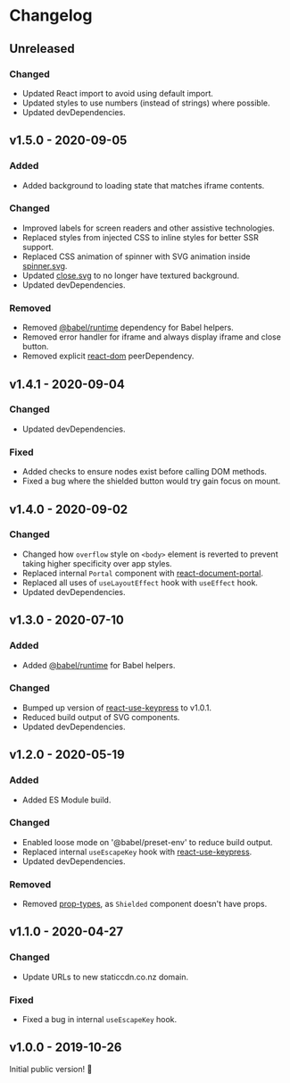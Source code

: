 # Changelog

## Unreleased

### Changed

- Updated React import to avoid using default import.
- Updated styles to use numbers (instead of strings) where possible.
- Updated devDependencies.

## v1.5.0 - 2020-09-05

### Added

- Added background to loading state that matches iframe contents.

### Changed

- Improved labels for screen readers and other assistive technologies.
- Replaced styles from injected CSS to inline styles for better SSR support.
- Replaced CSS animation of spinner with SVG animation inside [spinner.svg](./src/spinner.svg).
- Updated [close.svg](./src/close.svg) to no longer have textured background.
- Updated devDependencies.

### Removed

- Removed [@babel/runtime](https://www.npmjs.com/package/@babel/runtime) dependency for Babel helpers.
- Removed error handler for iframe and always display iframe and close button.
- Removed explicit [react-dom](https://www.npmjs.com/package/react-dom) peerDependency.

## v1.4.1 - 2020-09-04

### Changed

- Updated devDependencies.

### Fixed

- Added checks to ensure nodes exist before calling DOM methods.
- Fixed a bug where the shielded button would try gain focus on mount.

## v1.4.0 - 2020-09-02

### Changed

- Changed how `overflow` style on `<body>` element is reverted to prevent taking higher specificity over app styles.
- Replaced internal `Portal` component with [react-document-portal](https://www.npmjs.com/package/react-document-portal).
- Replaced all uses of `useLayoutEffect` hook with `useEffect` hook.
- Updated devDependencies.

## v1.3.0 - 2020-07-10

### Added

- Added [@babel/runtime](https://www.npmjs.com/package/@babel/runtime) for Babel helpers.

### Changed

- Bumped up version of [react-use-keypress](https://www.npmjs.com/package/react-use-keypress) to v1.0.1.
- Reduced build output of SVG components.
- Updated devDependencies.

## v1.2.0 - 2020-05-19

### Added

- Added ES Module build.

### Changed

- Enabled loose mode on '@babel/preset-env' to reduce build output.
- Replaced internal `useEscapeKey` hook with [react-use-keypress](https://www.npmjs.com/package/react-use-keypress).
- Updated devDependencies.

### Removed

- Removed [prop-types](https://www.npmjs.com/package/prop-types), as `Shielded` component doesn't have props.

## v1.1.0 - 2020-04-27

### Changed

- Update URLs to new staticcdn.co.nz domain.

### Fixed

- Fixed a bug in internal `useEscapeKey` hook.

## v1.0.0 - 2019-10-26

Initial public version! :tada:
